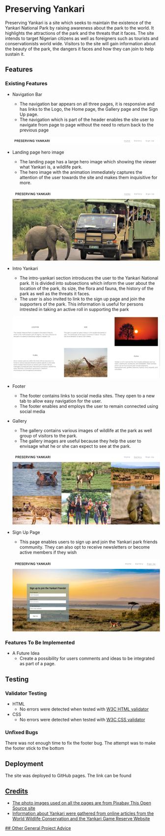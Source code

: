 # Preserving Yankari

Preserving Yankari is a site which seeks to maintain the existence of the Yankari National Park by raising awareness about the park to the world. It highlights the attractions of the park and the threats that it faces. The site intends to target Nigerian citizens as well as foreigners such as tourists and conservationists world wide. Visitors to the site will gain information about the beauty of the park, the dangers it faces and how they can join to help sustain it.

## Features
### Existing Features
- Navigation Bar
    - The navigation bar appears on all three pages, it is responsive and has links to the Logo, the Home page, the Gallery page and the Sign Up page.
    - The navigation which is part of the header enables the site user to navigate from page to page without the need to return back to the previous page

    ![navigation bar](assets/images/screenshots/navigationbar.png)
- Landing page hero image
    - The landing page has a large hero image which showing the viewer what Yankari is, a wildlife park. 
    - The hero image with the animation immediately captures the attention of the user towards the site and makes them inquisitive for more.    

    ![landing page image](assets/images/screenshots/landing_page.png)
- Intro Yankari
    - The intro-yankari section introduces the user to the Yankari National park. It is divided into subsections which inform the user about the location of the park, its size, the flora and fauna, the history of the park as well as the threats it faces.
    - The user is also invited to link to the sign up page and join the supporters of the park. This information is useful for persons intrested in taking an active roll in supporting the park

    ![intro section](assets/images/screenshots/intro_section.png)
- Footer
    - The footer contains links to social media sites. They open to a new tab to allow easy navigation for the user.
    - The footer enables and employs the user to remain connected using social media
- Gallery
    - The gallery contains various images of wildlife at the park as well group of visitors to the park.
    - The gallery images are useful because they help the user to envisage what he or she can expect to see at the park.

    ![gallery images](assets/images/screenshots/gallery.png)
- Sign Up Page
    - This page enables users to sign up and join the Yankari park friends community. They can also opt to receive newsletters or become active members if they wish

   ![sign up page](assets/images/screenshots/signup.png) 
### Features To Be Implemented
 - A Future Idea
    - Create a possibility for users comments and ideas to be integrated as part of a page.
## Testing
### Validator Testing
- HTML
    - No errors were detected when tested with [W3C HTML validator](https://validator.w3.org/)
- CSS 
    - No errors were detected when tested with [W3C CSS validator](https://jigsaw.w3.org/css-validator/)
### Unfixed Bugs
There was not enough time to fix the footer bug. The attempt was to make the footer stick to the bottom
## Deployment
The site was deployed to GitHub pages.
The link can be found <a href="https://peterudu.github.io/preserving-yankari/" target="_blank">
## Credits
<ul>
    <li>The photo images used on all the pages are from Pixabay This Open Source site</li>
    <li>Information about Yankari were gathered from online articles from the World Wildlife Conservation and the Yankari Game Reserve Website</li>
  
</ul>
## Other General Project Advice